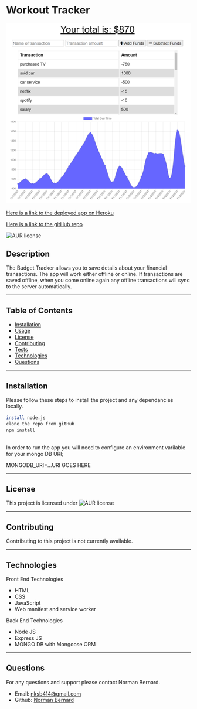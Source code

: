 # Workout Tracker
 
  
![Workout Tracker](https://github.com/Normksb/PWA-Budget-Tracker/blob/main/screenshot.png)
  
[Here is a link to the deployed app on Heroku](https://nk-budget-tracker.herokuapp.com/)

[Here is a link to the gitHub repo](https://github.com/Normksb/PWA-Budget-Tracker)  

![AUR license](https://img.shields.io/static/v1?label=License&message=MIT&color=blue)

## Description
The Budget Tracker allows you to save details about your financial transactions. The app will work either offline or online. If transactions are saved offline, when you come online again any offline transactions will sync to the server automatically.


---
## Table of Contents

- [Installation](#installation)
- [Usage](#usage)
- [License](#license)
- [Contributing](#contributing)
- [Tests](#tests)
- [Technologies](#technologies)
- [Questions](#questions)

---
## Installation  
  
Please follow these steps to install the project and any dependancies locally.

```bash
install node.js
clone the repo from gitHub
npm install
 
```

In order to run the app you will need to configure an environment varilable for your mongo DB URI;

MONGODB_URI=...URI GOES HERE


---
## License

This project is licensed under ![AUR license](https://img.shields.io/static/v1?label=License&message=MIT&color=blue)

---
## Contributing

Contributing to this project is not currently available.


---

## Technologies

Front End Technologies
- HTML
- CSS
- JavaScript
- Web manifest and service worker

Back End Technologies
- Node JS
- Express JS
- MONGO DB with Mongoose ORM


---

## Questions

For any questions and support please contact Norman Bernard.  
- Email: nksb414@gmail.com
- Github: [Norman Bernard](https://github.com/Normksb)